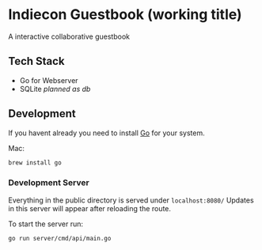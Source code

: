 # Indiecon Guestbook (working title)

A interactive collaborative guestbook

## Tech Stack

- Go for Webserver
- SQLite _planned as db_

## Development

If you havent already you need to install [Go](https://go.dev/) for your system.

Mac:
```zsh
brew install go
```

### Development Server

Everything in the public directory is served under `localhost:8080/`
Updates in this server will appear after reloading the route.

To start the server run:
```zsh
go run server/cmd/api/main.go
```

